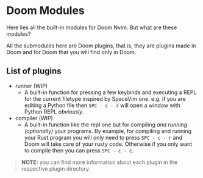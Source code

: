 # Doom Modules

Here lies all the built-in modules for Doom Nvim. But what are these modules?

All the submodules here are Doom plugins, that is, they are plugins made in
Doom and for Doom that you will find only in Doom.

## List of plugins

- runner (WIP)
  - A built-in function for pressing a few keybinds and executing a REPL for
    the current filetype inspired by SpaceVim one. e.g. if you are editing a
    Python file then `SPC - c - r` will open a window with Python REPL
    _obviously_.
- compiler (WIP)
  - A built-in function like the repl one but for compiling
    _and running (optionally)_ your programs. By example, for compiling and
    running your Rust program you will only need to press `SPC - c - r`
    and Doom will take care of your rusty code. Otherwise if you only want
    to compile then you can press `SPC - c - c`.

> **NOTE:** you can find more information about each plugin in the respective
> plugin directory.
